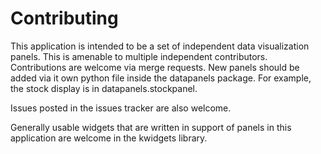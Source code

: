 # Contributing

This application is intended to be a set of independent data visualization 
panels. This is amenable to multiple independent contributors.  Contributions 
are welcome via merge requests.  New panels should be added via it own python 
file inside the datapanels package.  For example, the stock display is in 
datapanels.stockpanel.

Issues posted in the issues tracker are also welcome.

Generally usable widgets that are written in support of panels in this
application are welcome in the kwidgets library.